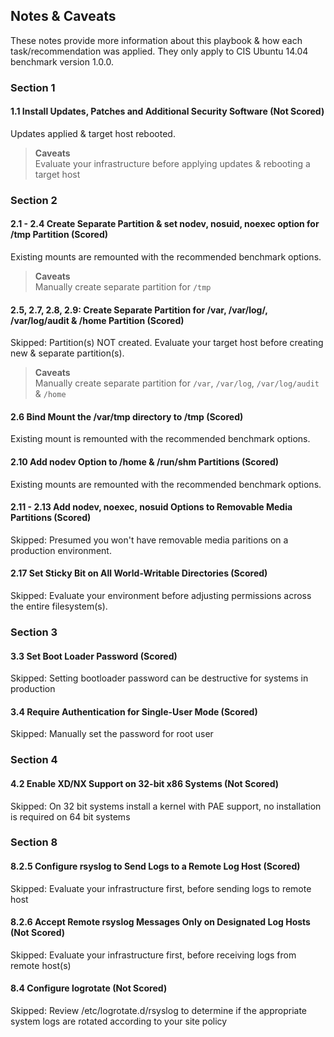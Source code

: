 ## Notes & Caveats
These notes provide more information about this playbook & how each task/recommendation was applied.
They only apply to CIS Ubuntu 14.04 benchmark version 1.0.0.

### Section 1

#### 1.1 Install Updates, Patches and Additional Security Software (Not Scored)

Updates applied & target host rebooted.

> **Caveats**<br/>
> Evaluate your infrastructure before applying updates & rebooting a target host


### Section 2

#### 2.1 - 2.4 Create Separate Partition & set nodev, nosuid, noexec option for /tmp Partition (Scored)

Existing mounts are remounted with the recommended benchmark options.

> **Caveats**<br/>
> Manually create separate partition for `/tmp`

#### 2.5, 2.7, 2.8, 2.9: Create Separate Partition for /var, /var/log/, /var/log/audit & /home Partition (Scored)

Skipped: Partition(s) NOT created. Evaluate your target host before creating new & separate partition(s).

> **Caveats**<br/>
> Manually create separate partition for `/var`, `/var/log`, `/var/log/audit` & `/home`

#### 2.6 Bind Mount the /var/tmp directory to /tmp (Scored)

Existing mount is remounted with the recommended benchmark options.

#### 2.10 Add nodev Option to /home & /run/shm Partitions (Scored)

Existing mounts are remounted with the recommended benchmark options.

#### 2.11 - 2.13 Add nodev, noexec, nosuid Options to Removable Media Partitions (Scored)

Skipped: Presumed you won't have removable media paritions on a production environment.

#### 2.17 Set Sticky Bit on All World-Writable Directories (Scored)

Skipped: Evaluate your environment before adjusting permissions across the entire filesystem(s).


### Section 3

#### 3.3 Set Boot Loader Password (Scored)

Skipped: Setting bootloader password can be destructive for systems in production

#### 3.4 Require Authentication for Single-User Mode (Scored)

Skipped: Manually set the password for root user


### Section 4

#### 4.2 Enable XD/NX Support on 32-bit x86 Systems (Not Scored)

Skipped: On 32 bit systems install a kernel with PAE support, no installation is required on 64 bit systems


### Section 8

#### 8.2.5 Configure rsyslog to Send Logs to a Remote Log Host (Scored)

Skipped: Evaluate your infrastructure first, before sending logs to remote host

#### 8.2.6 Accept Remote rsyslog Messages Only on Designated Log Hosts (Not Scored)

Skipped: Evaluate your infrastructure first, before receiving logs from remote host(s)

#### 8.4 Configure logrotate (Not Scored)

Skipped: Review /etc/logrotate.d/rsyslog to determine if the appropriate system logs are rotated according to your site policy


